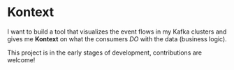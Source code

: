 # Kontext

I want to build a tool that visualizes the event flows in my Kafka clusters and gives me **Kontext** on what the consumers *DO* with the data (business logic). 

This project is in the early stages of development, contributions are welcome!
